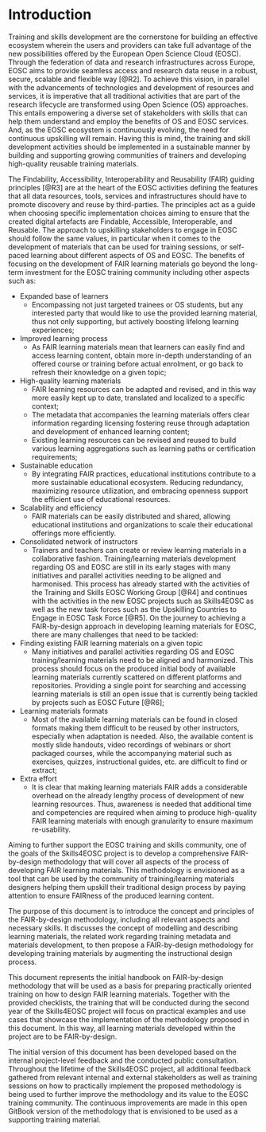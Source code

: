 # Introduction

Training and skills development are the cornerstone for building an effective ecosystem wherein the users and providers can take full advantage of the new possibilities offered by the European Open Science Cloud (EOSC). Through the federation of data and research infrastructures across Europe, EOSC aims to provide seamless access and research data reuse in a robust, secure, scalable and flexible way [@R2]. To achieve this vision, in parallel with the advancements of technologies and development of resources and services, it is imperative that all traditional activities that are part of the research lifecycle are transformed using Open Science (OS) approaches. This entails empowering a diverse set of stakeholders with skills that can help them understand and employ the benefits of OS and EOSC services. And, as the EOSC ecosystem is continuously evolving, the need for continuous upskilling will remain. Having this is mind, the training and skill development activities should be implemented in a sustainable manner by building and supporting growing communities of trainers and developing high-quality reusable training materials.

The Findability, Accessibility, Interoperability and Reusability (FAIR) guiding principles [@R3] are at the heart of the EOSC activities defining the features that all data resources, tools, services and infrastructures should have to promote discovery and reuse by third-parties. The principles act as a guide when choosing specific implementation choices aiming to ensure that the created digital artefacts are Findable, Accessible, Interoperable, and Reusable. The approach to upskilling stakeholders to engage in EOSC should follow the same values, in particular when it comes to the development of materials that can be used for training sessions, or self-paced learning about different aspects of OS and EOSC. The benefits of focusing on the development of FAIR learning materials go beyond the long-term investment for the EOSC training community including other aspects such as:

- Expanded base of learners
    - Encompassing not just targeted trainees or OS students, but any interested party that would like to use the provided learning material, thus not only supporting, but actively boosting lifelong learning experiences;
- Improved learning process
    - As FAIR learning materials mean that learners can easily find and access learning content, obtain more in-depth understanding of an offered course or training before actual enrolment, or go back to refresh their knowledge on a given topic;
- High-quality learning materials
    - FAIR learning resources can be adapted and revised, and in this way more easily kept up to date, translated and localized to a specific context;
    - The metadata that accompanies the learning materials offers clear information regarding licensing fostering reuse through adaptation and development of enhanced learning content;
    - Existing learning resources can be revised and reused to build various learning aggregations such as learning paths or certification requirements;
- Sustainable education
    - By integrating FAIR practices, educational institutions contribute to a more sustainable educational ecosystem. Reducing redundancy, maximizing resource utilization, and embracing openness support the efficient use of educational resources.
- Scalability and efficiency
    - FAIR materials can be easily distributed and shared, allowing educational institutions and organizations to scale their educational offerings more efficiently.
- Consolidated network of instructors
    - Trainers and teachers can create or review learning materials in a collaborative fashion.
Training/learning materials development regarding OS and EOSC are still in its early stages with many initiatives and parallel activities needing to be aligned and harmonised. This process has already started with the activities of the Training and Skills EOSC Working Group [@R4] and continues with the activities in the new EOSC projects such as Skills4EOSC as well as the new task forces such as the Upskilling Countries to Engage in EOSC Task Force [@R5]. On the journey to achieving a FAIR-by-design approach in developing learning materials for EOSC, there are many challenges that need to be tackled:
- Finding existing FAIR learning materials on a given topic 
    - Many initiatives and parallel activities regarding OS and EOSC training/learning materials need to be aligned and harmonized. This process should focus on the produced initial body of available learning materials currently scattered on different platforms and repositories. Providing a single point for searching and accessing learning materials is still an open issue that is currently being tackled by projects such as EOSC Future [@R6];
- Learning materials formats
    - Most of the available learning materials can be found in closed formats making them difficult to be reused by other instructors, especially when adaptation is needed. Also, the available content is mostly slide handouts, video recordings of webinars or short packaged courses, while the accompanying material such as exercises, quizzes, instructional guides, etc. are difficult to find or extract;
- Extra effort
    - It is clear that making learning materials FAIR adds a considerable overhead on the already lengthy process of development of new learning resources. Thus, awareness is needed that additional time and competencies are required when aiming to produce high-quality FAIR learning materials with enough granularity to ensure maximum re-usability.

Aiming to further support the EOSC training and skills community, one of the goals of the Skills4EOSC project is to develop a comprehensive FAIR-by-design methodology that will cover all aspects of the process of developing FAIR learning materials. This methodology is envisioned as a tool that can be used by the community of training/learning materials designers helping them upskill their traditional design process by paying attention to ensure FAIRness of the produced learning content.

The purpose of this document is to introduce the concept and principles of the FAIR-by-design methodology, including all relevant aspects and necessary skills. It discusses the concept of modelling and describing learning materials, the related work regarding training metadata and materials development, to then propose a FAIR-by-design methodology for developing training materials by augmenting the instructional design process. 

This document represents the initial handbook on FAIR-by-design methodology that will be used as a basis for preparing practically oriented training on how to design FAIR learning materials. Together with the provided checklists, the training that will be conducted during the second year of the Skills4EOSC project will focus on practical examples and use cases that showcase the implementation of the methodology proposed in this document. In this way, all learning materials developed within the project are to be FAIR-by-design.

The initial version of this document has been developed based on the internal project-level feedback and the conducted public consultation.  Throughout the lifetime of the Skills4EOSC project, all additional feedback gathered from relevant internal and external stakeholders as well as training sessions on how to practically implement the proposed methodology is being used to further improve the methodology and its value to the EOSC training community. The continuous improvements are made in this open GitBook version of the methodology that is envisioned to be used as a supporting training material.
